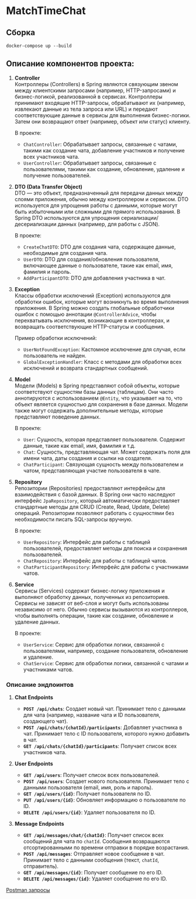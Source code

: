 # MatchTimeChat

## Сборка
```shell
docker-compose up --build
```

## Описание компонентов проекта:

1. **Controller**  
   Контроллеры (Controllers) в Spring являются связующим звеном между клиентскими запросами (например, HTTP-запросами) и
   бизнес-логикой, реализованной в сервисах. Контроллеры принимают входящие HTTP-запросы, обрабатывают их (например,
   извлекают данные из тела запроса или URL) и передают соответствующие данные в сервисы для выполнения бизнес-логики.
   Затем они возвращают ответ (например, объект или статус) клиенту.

   В проекте:
    - `ChatController`: Обрабатывает запросы, связанные с чатами, такими как создание чата, добавление участников и
      получение всех участников чата.
    - `UserController`: Обрабатывает запросы, связанные с пользователями, такими как создание, обновление, удаление и
      получение пользователей.

2. **DTO (Data Transfer Object)**  
   DTO — это объект, предназначенный для передачи данных между слоями приложения, обычно между контроллером и сервисом.
   DTO используется для упрощения работы с данными, которые могут быть избыточными или сложными для прямого
   использования. В Spring DTO используются для упрощения сериализации/десериализации данных (например, для работы с
   JSON).

   В проекте:
    - `CreateChatDTO`: DTO для создания чата, содержащее данные, необходимые для создания чата.
    - `UserDTO`: DTO для создания/обновления пользователя, включающее данные о пользователе, такие как email, имя,
      фамилия и пароль.
    - `AddParticipantDTO`: DTO для добавления участника в чат.

3. **Exception**  
   Классы обработки исключений (Exception) используются для обработки ошибок, которые могут возникнуть во время
   выполнения приложения. В Spring можно создать глобальные обработчики ошибок с помощью аннотации `@ControllerAdvice`,
   чтобы перехватывать исключения, возникающие в контроллерах, и возвращать соответствующие HTTP-статусы и сообщения.

   Пример обработки исключений:
    - `UserNotFoundException`: Кастомное исключение для случая, если пользователь не найден.
    - `GlobalExceptionHandler`: Класс с методами для обработки всех исключений и возврата стандартных сообщений.

4. **Model**  
   Модели (Models) в Spring представляют собой объекты, которые соответствуют сущностям базы данных (таблицам). Они
   часто аннотируются с использованием `@Entity`, что указывает на то, что объект является сущностью для сохранения в
   базе данных. Модели также могут содержать дополнительные методы, которые представляют поведение данных.

   В проекте:
    - `User`: Сущность, которая представляет пользователя. Содержит данные, такие как email, имя, фамилия и т.д.
    - `Chat`: Сущность, представляющая чат. Может содержать поля для имени чата, даты создания и ссылки на создателя.
    - `ChatParticipant`: Связующая сущность между пользователем и чатом, представляющая участие пользователя в чате.

5. **Repository**  
   Репозитории (Repositories) предоставляют интерфейсы для взаимодействия с базой данных. В Spring они часто наследуют
   интерфейс `JpaRepository`, который автоматически предоставляет стандартные методы для CRUD (Create, Read, Update,
   Delete) операций. Репозитории позволяют работать с сущностями без необходимости писать SQL-запросы вручную.

   В проекте:
    - `UserRepository`: Интерфейс для работы с таблицей пользователей, предоставляет методы для поиска и сохранения
      пользователей.
    - `ChatRepository`: Интерфейс для работы с таблицей чатов.
    - `ChatParticipantRepository`: Интерфейс для работы с участниками чатов.

6. **Service**  
   Сервисы (Services) содержат бизнес-логику приложения и выполняют обработку данных, полученных из репозиториев.
   Сервисы не зависят от веб-слоя и могут быть использованы независимо от него. Обычно сервисы вызываются из
   контроллеров, чтобы выполнять операции, такие как создание, обновление и удаление данных.

   В проекте:
    - `UserService`: Сервис для обработки логики, связанной с пользователями, например, создание пользователя,
      обновление и удаление.
    - `ChatService`: Сервис для обработки логики, связанной с чатами и участниками чатов.

### Описание эндпоинтов

1. **Chat Endpoints**
    - **`POST /api/chats`**: Создает новый чат. Принимает тело с данными для чата (например, название чата и ID
      пользователя, создающего чат).
    - **`POST /api/chats/{chatId}/participants`**: Добавляет участника в чат. Принимает тело с ID пользователя, которого
      нужно добавить в чат.
    - **`GET /api/chats/{chatId}/participants`**: Получает список всех участников чата.

2. **User Endpoints**
    - **`GET /api/users`**: Получает список всех пользователей.
    - **`POST /api/users`**: Создает нового пользователя. Принимает тело с данными пользователя (email, имя, роль и
      пароль).
    - **`GET /api/users/{id}`**: Получает пользователя по ID.
    - **`PUT /api/users/{id}`**: Обновляет информацию о пользователе по ID.
    - **`DELETE /api/users/{id}`**: Удаляет пользователя по ID.

3. **Message Endpoints**
    - **`GET /api/messages/chat/{chatId}`**: Получает список всех сообщений для чата по `chatId`. Сообщения возвращаются
      отсортированными по времени отправки в порядке возрастания.
    - **`POST /api/messages`**: Отправляет новое сообщение в чат. Принимает тело с данными сообщения (текст, `chatId`,
      отправитель).
    - **`GET /api/messages/{id}`**: Получает сообщение по его ID.
    - **`DELETE /api/messages/{id}`**: Удаляет сообщение по его ID.

[Postman запросы](MatchTimeChat.postman_collection.json)
